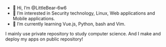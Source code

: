 - 👋 Hi, I’m @LittleBear-6w6
- 👀 I’m interested in Security technology, Linux, Web applications and Mobile applications.
- 🌱 I’m currently learning Vue.js, Python, bash and Vim.

<!---
LittleBear-6w6/LittleBear-6w6 is a ✨ special ✨ repository because its `README.md` (this file) appears on your GitHub profile.
You can click the Preview link to take a look at your changes.
--->

I mainly use private repository to study computer science.
And I make and deploy my apps on public repository!

